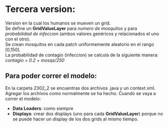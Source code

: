# Tercera version:
Version en la cual los humanos se mueven un grid. <br>
Se define un __GridValueLayer__ para _numero de mosquitos_ y para _probabilidad de infeccion_ (ambos valores genéricos y relacionados el uno con el otro). <br>
Se crean mosquitos en cada patch uniformemente aleatorio en el rango [0,150]. <br>
La probabilidad de contagio (infeccion) se calcula de la siguiente manera: <br>
_contagio = 0.2 + mosqs/250_

## Para poder correr el modelo:
En la carpeta 2302_2 se encuentras dos archivos .java y un context.xml. Agregar los archivos como normalmente se ha hecho. Cuando se vaya a correr el modelo: 
- __Data Loaders__: como siempre
- __Displays__: crear dos displays (uno para cada __GridValueLayer__) porque no se puede hacer un display de los dos grids al mismo tiempo. 
